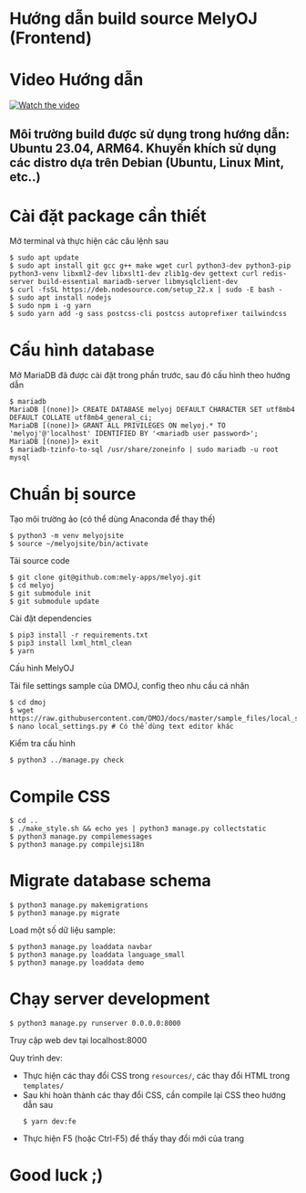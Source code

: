 # Hướng dẫn build source MelyOJ (Frontend)

# Video Hướng dẫn
[![Watch the video](https://github.com/mely-apps/melyoj/assets/59696851/8304a7d2-c7ee-415c-8129-dd4381de1f37
)](https://drive.google.com/file/d/1k2N0sdQNyJvuCdcT4p6871422Or2xt6o/view?usp=sharing)


## Môi trường build được sử dụng trong hướng dẫn: Ubuntu 23.04, ARM64. Khuyến khích sử dụng các distro dựa trên Debian (Ubuntu, Linux Mint, etc..)

# Cài đặt package cần thiết

Mở terminal và thực hiện các câu lệnh sau

```shell
$ sudo apt update
$ sudo apt install git gcc g++ make wget curl python3-dev python3-pip python3-venv libxml2-dev libxslt1-dev zlib1g-dev gettext curl redis-server build-essential mariadb-server libmysqlclient-dev
$ curl -fsSL https://deb.nodesource.com/setup_22.x | sudo -E bash -
$ sudo apt install nodejs
$ sudo npm i -g yarn
$ sudo yarn add -g sass postcss-cli postcss autoprefixer tailwindcss
```

# Cấu hình database

Mở MariaDB đã được cài đặt trong phần trước, sau đó cấu hình theo hướng dẫn

```shell
$ mariadb
MariaDB [(none)]> CREATE DATABASE melyoj DEFAULT CHARACTER SET utf8mb4 DEFAULT COLLATE utf8mb4_general_ci;
MariaDB [(none)]> GRANT ALL PRIVILEGES ON melyoj.* TO 'melyoj'@'localhost' IDENTIFIED BY '<mariadb user password>';
MariaDB [(none)]> exit
$ mariadb-tzinfo-to-sql /usr/share/zoneinfo | sudo mariadb -u root mysql
```

# Chuẩn bị source 

Tạo môi trường ảo (có thể dùng Anaconda để thay thế)

```shell
$ python3 -m venv melyojsite
$ source ~/melyojsite/bin/activate
```

Tải source code

```shell
$ git clone git@github.com:mely-apps/melyoj.git
$ cd melyoj
$ git submodule init
$ git submodule update

```

Cài đặt dependencies

```shell
$ pip3 install -r requirements.txt
$ pip3 install lxml_html_clean
$ yarn
```

Cấu hình MelyOJ

Tải file settings sample của DMOJ, config theo nhu cầu cá nhân

```shell
$ cd dmoj
$ wget https://raw.githubusercontent.com/DMOJ/docs/master/sample_files/local_settings.py
$ nano local_settings.py # Có thể dùng text editor khác
```

Kiểm tra cấu hình

```shell
$ python3 ../manage.py check
```

# Compile CSS

```shell
$ cd ..
$ ./make_style.sh && echo yes | python3 manage.py collectstatic
$ python3 manage.py compilemessages
$ python3 manage.py compilejsi18n
```

# Migrate database schema

```shell
$ python3 manage.py makemigrations
$ python3 manage.py migrate
```

Load một số dữ liệu sample: 

```shell
$ python3 manage.py loaddata navbar
$ python3 manage.py loaddata language_small
$ python3 manage.py loaddata demo
```

# Chạy server development

```shell
$ python3 manage.py runserver 0.0.0.0:8000
```

Truy cập web dev tại localhost:8000

Quy trình dev: 
* Thực hiện các thay đổi CSS trong `resources/`, các thay đổi HTML trong `templates/`
* Sau khi hoàn thành các thay đổi CSS, cần compile lại CSS theo hướng dẫn sau
  ```shell
  $ yarn dev:fe
  ```
* Thực hiện F5 (hoặc Ctrl-F5) để thấy thay đổi mới của trang

# Good luck ;)

